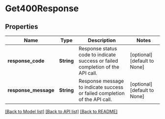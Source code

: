 # Get400Response

## Properties
Name | Type | Description | Notes
------------ | ------------- | ------------- | -------------
**response_code** | **String** | Response status code to indicate success or failed completion of the API call. | [optional] [default to None]
**response_message** | **String** | Response message to indicate success or failed completion of the API call. | [optional] [default to None]

[[Back to Model list]](../README.md#documentation-for-models) [[Back to API list]](../README.md#documentation-for-api-endpoints) [[Back to README]](../README.md)


